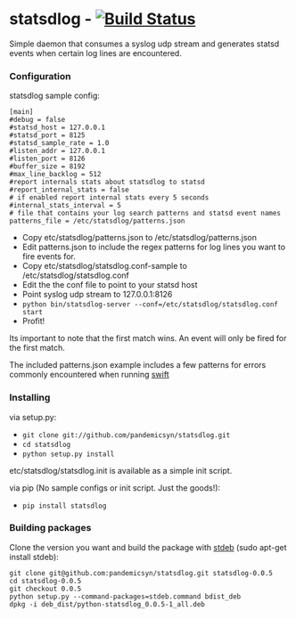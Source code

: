 # statsdlog - [![Build Status](https://secure.travis-ci.org/pandemicsyn/statsdlog.png?branch=master)](https://travis-ci.org/pandemicsyn/statsdlog)

Simple daemon that consumes a syslog udp stream and generates statsd events when certain log lines are encountered.

### Configuration ###

statsdlog sample config:

    [main]
    #debug = false
    #statsd_host = 127.0.0.1
    #statsd_port = 8125
    #statsd_sample_rate = 1.0
    #listen_addr = 127.0.0.1
    #listen_port = 8126
    #buffer_size = 8192
    #max_line_backlog = 512
    #report internals stats about statsdlog to statsd
    #report_internal_stats = false
    # if enabled report internal stats every 5 seconds
    #internal_stats_interval = 5
    # file that contains your log search patterns and statsd event names
    patterns_file = /etc/statsdlog/patterns.json

 - Copy etc/statsdlog/patterns.json to /etc/statsdlog/patterns.json
 - Edit patterns.json to include the regex patterns for log lines you want to fire events for.
 - Copy etc/statsdlog/statsdlog.conf-sample to /etc/statsdlog/statsdlog.conf
 - Edit the the conf file to point to your statsd host
 - Point syslog udp stream to 127.0.0.1:8126
 - ``python bin/statsdlog-server --conf=/etc/statsdlog/statsdlog.conf start``
 - Profit!

Its important to note that the first match wins. An event will only be fired for the first match.

The included patterns.json example includes a few patterns for errors commonly encountered when running [swift](http://github.com/openstack/swift)

### Installing ###

via setup.py:

 - ``git clone git://github.com/pandemicsyn/statsdlog.git``
 - ``cd statsdlog``
 - ``python setup.py install``

etc/statsdlog/statsdlog.init is available as a simple init script.

via pip (No sample configs or init script. Just the goods!):

 - ``pip install statsdlog``

### Building packages ###

Clone the version you want and build the package with [stdeb](https://github.com/astraw/stdeb "stdeb") (sudo apt-get install stdeb):

    git clone git@github.com:pandemicsyn/statsdlog.git statsdlog-0.0.5
    cd statsdlog-0.0.5
    git checkout 0.0.5
    python setup.py --command-packages=stdeb.command bdist_deb
    dpkg -i deb_dist/python-statsdlog_0.0.5-1_all.deb
